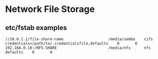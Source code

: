 # Network File Storage

## etc/fstab examples
```
//10.0.1.1/file-share-name                    /media/samba    cifs                credentials=/path/to/.credentialsfile,defaults    0       0
192.168.0.10:/NFS-SHARE                       /media/nfs      nfs                 defaults    0       0
```